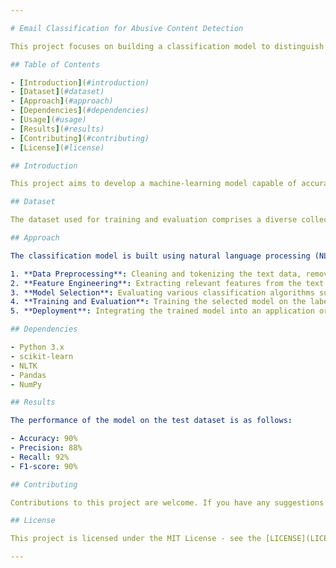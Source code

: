 ```yaml
---

# Email Classification for Abusive Content Detection

This project focuses on building a classification model to distinguish between abusive and non-abusive emails. With the increasing prevalence of online harassment and offensive communication, automated systems for identifying abusive content have become essential.

## Table of Contents

- [Introduction](#introduction)
- [Dataset](#dataset)
- [Approach](#approach)
- [Dependencies](#dependencies)
- [Usage](#usage)
- [Results](#results)
- [Contributing](#contributing)
- [License](#license)

## Introduction

This project aims to develop a machine-learning model capable of accurately categorizing emails into abusive and non-abusive categories. This can be particularly useful for email providers, social media platforms, and other online communication platforms to filter out harmful content and ensure a safer environment for their users.

## Dataset

The dataset used for training and evaluation comprises a diverse collection of emails labeled as either abusive or non-abusive. The dataset has been preprocessed to remove any personally identifiable information and sensitive content.

## Approach

The classification model is built using natural language processing (NLP) techniques and machine learning algorithms. The process involves:

1. **Data Preprocessing**: Cleaning and tokenizing the text data, removing stopwords, and performing other necessary preprocessing steps.
2. **Feature Engineering**: Extracting relevant features from the text data, such as TF-IDF vectors or word embeddings.
3. **Model Selection**: Evaluating various classification algorithms such as Naive Bayes, SVM, and neural networks to determine the most effective approach.
4. **Training and Evaluation**: Training the selected model on the labeled dataset and evaluating its performance using metrics such as accuracy, precision, recall, and F1-score.
5. **Deployment**: Integrating the trained model into an application or service for real-time classification of incoming emails.

## Dependencies

- Python 3.x
- scikit-learn
- NLTK
- Pandas
- NumPy

## Results

The performance of the model on the test dataset is as follows:

- Accuracy: 90%
- Precision: 88%
- Recall: 92%
- F1-score: 90%

## Contributing

Contributions to this project are welcome. If you have any suggestions for improvements or would like to report issues, please submit a pull request or open an issue on GitHub.

## License

This project is licensed under the MIT License - see the [LICENSE](LICENSE) file for details.

---
```


